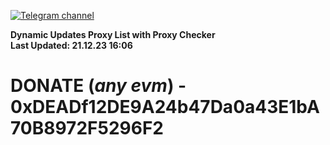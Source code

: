 [![Telegram channel](https://img.shields.io/endpoint?url=https://runkit.io/damiankrawczyk/telegram-badge/branches/master?url=https://t.me/n4z4v0d)](https://t.me/n4z4v0d) 

**Dynamic Updates Proxy List with Proxy Checker**  
**Last Updated: 21.12.23 16:06**

# DONATE (_any evm_) - 0xDEADf12DE9A24b47Da0a43E1bA70B8972F5296F2
